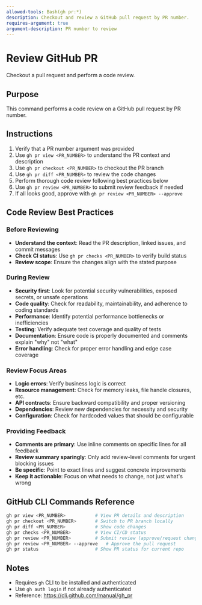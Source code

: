 ```yaml
---
allowed-tools: Bash(gh pr:*)
description: Checkout and review a GitHub pull request by PR number.
requires-argument: true
argument-description: PR number to review
---
```


# Review GitHub PR

Checkout a pull request and perform a code review.

## Purpose

This command performs a code review on a GitHub pull request by PR number.

## Instructions

1. Verify that a PR number argument was provided
2. Use `gh pr view <PR_NUMBER>` to understand the PR context and description
3. Use `gh pr checkout <PR_NUMBER>` to checkout the PR branch
4. Use `gh pr diff <PR_NUMBER>` to review the code changes
5. Perform thorough code review following best practices below
6. Use `gh pr review <PR_NUMBER>` to submit review feedback if needed
7. If all looks good, approve with `gh pr review <PR_NUMBER> --approve`

## Code Review Best Practices

### Before Reviewing
- **Understand the context**: Read the PR description, linked issues, and commit messages
- **Check CI status**: Use `gh pr checks <PR_NUMBER>` to verify build status
- **Review scope**: Ensure the changes align with the stated purpose

### During Review
- **Security first**: Look for potential security vulnerabilities, exposed secrets, or unsafe operations
- **Code quality**: Check for readability, maintainability, and adherence to coding standards
- **Performance**: Identify potential performance bottlenecks or inefficiencies
- **Testing**: Verify adequate test coverage and quality of tests
- **Documentation**: Ensure code is properly documented and comments explain "why" not "what"
- **Error handling**: Check for proper error handling and edge case coverage

### Review Focus Areas
- **Logic errors**: Verify business logic is correct
- **Resource management**: Check for memory leaks, file handle closures, etc.
- **API contracts**: Ensure backward compatibility and proper versioning
- **Dependencies**: Review new dependencies for necessity and security
- **Configuration**: Check for hardcoded values that should be configurable

### Providing Feedback
- **Comments are primary**: Use inline comments on specific lines for all feedback
- **Review summary sparingly**: Only add review-level comments for urgent blocking issues
- **Be specific**: Point to exact lines and suggest concrete improvements
- **Keep it actionable**: Focus on what needs to change, not just what's wrong

## GitHub CLI Commands Reference

```bash
gh pr view <PR_NUMBER>           # View PR details and description
gh pr checkout <PR_NUMBER>       # Switch to PR branch locally
gh pr diff <PR_NUMBER>           # Show code changes
gh pr checks <PR_NUMBER>         # View CI/CD status
gh pr review <PR_NUMBER>         # Submit review (approve/request changes/comment)
gh pr review <PR_NUMBER> --approve   # Approve the pull request
gh pr status                     # Show PR status for current repo
```

## Notes

- Requires `gh` CLI to be installed and authenticated
- Use `gh auth login` if not already authenticated
- Reference: https://cli.github.com/manual/gh_pr